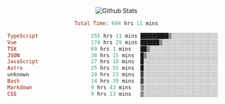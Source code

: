 <!DOCTYPE html>
<body>
<div align="center">
  
  ![Github Stats](https://github-readme-stats.vercel.app/api?username=verycrunchy&show_icons=true&theme=radical)

<!--START_SECTION:waka-->

```ruby
Total Time: 694 hrs 11 mins

TypeScript                 255 hrs 11 mins █████████▒░░░░░░░░░░░░░░░   36.77 %
Vue                        174 hrs 29 mins ██████▒░░░░░░░░░░░░░░░░░░   25.14 %
TSX                        69 hrs 1 mins   ██▒░░░░░░░░░░░░░░░░░░░░░░   09.94 %
JSON                       38 hrs 15 mins  █▒░░░░░░░░░░░░░░░░░░░░░░░   05.51 %
JavaScript                 27 hrs 18 mins  █░░░░░░░░░░░░░░░░░░░░░░░░   03.93 %
Astro                      25 hrs 55 mins  █░░░░░░░░░░░░░░░░░░░░░░░░   03.73 %
unknown                    20 hrs 23 mins  ▓░░░░░░░░░░░░░░░░░░░░░░░░   02.94 %
Bash                       14 hrs 39 mins  ▓░░░░░░░░░░░░░░░░░░░░░░░░   02.11 %
Markdown                   9 hrs 43 mins   ▒░░░░░░░░░░░░░░░░░░░░░░░░   01.40 %
CSS                        9 hrs 13 mins   ▒░░░░░░░░░░░░░░░░░░░░░░░░   01.33 %
```

<!--END_SECTION:waka-->
</div>
</body>
</html>

